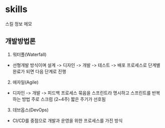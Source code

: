 # skills
스킬 정보 메모

## 개발방법론
1. 워터폴(Waterfall)
 - 선형개발 방식이며 설계 -> 디자인 -> 개발 -> 테스트 -> 배포 프로세스로 단계별 완료가 되면 다음 단계로 진행
2. 애자일(Agile)
 - 디자인 -> 개발 -> 피드백 프로세스 묶음을 스프린트라 명시하고 스프린트를 반복하는 방법 주로 스크럼 (2~4주) 짧은 주기가 선호됨
3. 데브옵스(DevOps)
 - CI/CD를 중점으로 개발과 운영을 위한 프로세스를 가진 방식
